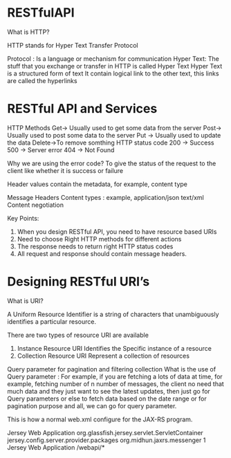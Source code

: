 # RESTfulAPI
What is HTTP?

HTTP stands for Hyper Text Transfer Protocol

Protocol  :  Is a language or mechanism for communication
Hyper Text: The stuff that you exchange or transfer in HTTP is called Hyper Text
		  Hyper Text is a structured form of text
		  It contain logical link to the other text, this links are called the hyperlinks

RESTful API and Services
=========================
HTTP Methods
		Get-> Usually used to get some data from the server
		Post-> Usually used to post some data to the server
		Put -> Usually used to update the data
    Delete->To remove somthing
HTTP status code
200 -> Success
500 -> Server error
404 -> Not Found

Why we are using the error code?
To give the status of the request to the client like whether it is success or failure

Header values contain the metadata, for example, content type


Message Headers
Content types : example, application/json
				text/xml
Content negotiation

Key Points:
1. When you design RESTful API, you need to have resource based URIs
2. Need to choose Right HTTP methods for different actions
3. The response needs to return right HTTP status codes
4. All request and response should contain message headers.

Designing RESTful URI’s
========================
What is URI?

A Uniform Resource Identifier is a string of characters that unambiguously identifies a particular resource. 

There are two types of resource URI are available
1. Instance Resource URI
Identifies the Specific instance of a resource
2. Collection Resource URI
Represent a collection of resources

Query parameter for pagination and filtering collection
What is the use of Query parameter : For example, if you are fetching a lots of data at time, for example, fetching number of n number of messages, the client no need that much data and they just want to see the latest updates, then just go for Query parameters or else to fetch data based on the date range or for pagination purpose and all, we can go for query parameter.



This is how a normal web.xml configure for the JAX-RS program. 

<?xml version="1.0" encoding="UTF-8"?>
<!-- This web.xml file is not required when using Servlet 3.0 container,
     see implementation details http://jersey.java.net/nonav/documentation/latest/jax-rs.html -->
<web-app version="2.5" xmlns="http://java.sun.com/xml/ns/javaee" xmlns:xsi="http://www.w3.org/2001/XMLSchema-instance" xsi:schemaLocation="http://java.sun.com/xml/ns/javaee http://java.sun.com/xml/ns/javaee/web-app_2_5.xsd">
    <servlet>
        <servlet-name>Jersey Web Application</servlet-name>
        <servlet-class>org.glassfish.jersey.servlet.ServletContainer</servlet-class>
        <init-param>
            <param-name>jersey.config.server.provider.packages</param-name>
            <param-value>org.midhun.jaxrs.messenger</param-value>
        </init-param>
        <load-on-startup>1</load-on-startup>
    </servlet>
    <servlet-mapping>
        <servlet-name>Jersey Web Application</servlet-name>
        <url-pattern>/webapi/*</url-pattern>
    </servlet-mapping>
</web-app>



